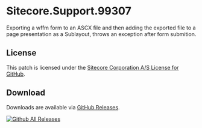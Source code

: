 # Sitecore.Support.99307
Exporting a wffm form to an ASCX file and then adding the exported file  to a page presentation as a Sublayout, throws an exception after form submition.

## License  
This patch is licensed under the [Sitecore Corporation A/S License for GitHub](https://github.com/sitecoresupport/Sitecore.Support.99307/blob/master/LICENSE).  

## Download  
Downloads are available via [GitHub Releases](https://github.com/sitecoresupport/Sitecore.Support.99307/releases).  

[![Github All Releases](https://img.shields.io/github/downloads/SitecoreSupport/Sitecore.Support.99307/total.svg)](https://github.com/SitecoreSupport/Sitecore.Support.99307/releases)

